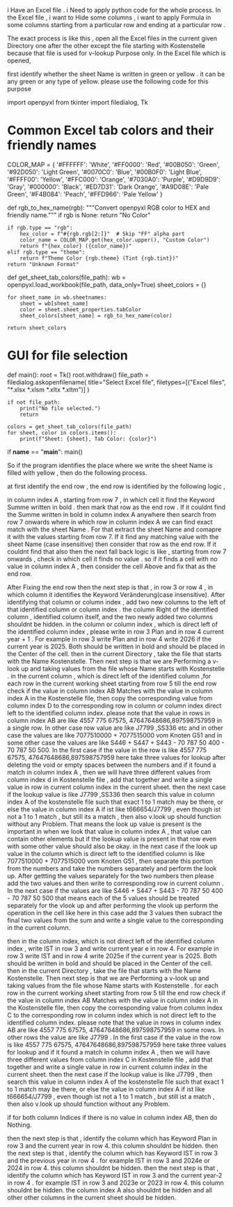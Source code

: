 i Have an Excel file . i Need to apply python code for the whole process. 
In the Excel file , i want to Hide some columns , i want to apply Formula in some columns starting from a particular row and ending at a particular row . 

The exact process is like this , 
open all the Excel files in the current given Directory one after the other except the file starting with Kostenstelle because that file is used for v-lookup Purpose only. 
In the Excel file which is opened,

first identify whether the sheet Name is written in green or yellow . 
it can be any green or any type of yellow. please use the following code for this purpose 


import openpyxl
from tkinter import filedialog, Tk

# Common Excel tab colors and their friendly names
COLOR_MAP = {
    '#FFFFFF': 'White',
    '#FF0000': 'Red',
    '#00B050': 'Green',
    '#92D050': 'Light Green',
    '#0070C0': 'Blue',
    '#00B0F0': 'Light Blue',
    '#FFFF00': 'Yellow',
    '#FFC000': 'Orange',
    '#7030A0': 'Purple',
    '#D9D9D9': 'Gray',
    '#000000': 'Black',
    '#ED7D31': 'Dark Orange',
    '#A9D08E': 'Pale Green',
    '#F4B084': 'Peach',
    '#FFD966': 'Pale Yellow'
}

def rgb_to_hex_name(rgb):
    """Convert openpyxl RGB color to HEX and friendly name."""
    if rgb is None:
        return "No Color"

    if rgb.type == "rgb":
        hex_color = f"#{rgb.rgb[2:]}"  # Skip "FF" alpha part
        color_name = COLOR_MAP.get(hex_color.upper(), "Custom Color")
        return f"{hex_color} ({color_name})"
    elif rgb.type == "theme":
        return f"Theme Color {rgb.theme} (Tint {rgb.tint})"
    return "Unknown Format"

def get_sheet_tab_colors(file_path):
    wb = openpyxl.load_workbook(file_path, data_only=True)
    sheet_colors = {}

    for sheet_name in wb.sheetnames:
        sheet = wb[sheet_name]
        color = sheet.sheet_properties.tabColor
        sheet_colors[sheet_name] = rgb_to_hex_name(color)

    return sheet_colors

# GUI for file selection
def main():
    root = Tk()
    root.withdraw()
    file_path = filedialog.askopenfilename(
        title="Select Excel file",
        filetypes=[("Excel files", "*.xlsx *.xlsm *.xltx *.xltm")]
    )

    if not file_path:
        print("No file selected.")
        return

    colors = get_sheet_tab_colors(file_path)
    for sheet, color in colors.items():
        print(f"Sheet: {sheet}, Tab Color: {color}")

if __name__ == "__main__":
    main()


So if the program identifies the place where we write the sheet Name is filled with yellow , then do the following process. 

at first identify the end row , the end row is identified by the following logic , 

in column index A , starting from row 7 , in which cell it find the Keyword Summe written in bold  . 
then mark that row as the end row . If it couldnt find the Summe written in bold in column index A anywhere then search from row 7 onwards where in which row in column index A we can find exact match with the sheet Name . For that extract the sheet Name and comapre it with the values starting from row 7. If it find any matching value with the sheet Name (case insensitive) then consider that row as the end row. If it couldnt find that also then the 
next fall back logic is like , starting from row 7 onwards , check in which cell it finds no value . so if it finds a cell with no value in column index A , then consider the cell Above and fix that as the end row. 

After Fixing the end row then the next step is that , in row 3 or  row 4 , in which column  it identifies the Keyword Veränderung(case insensitive). After identifying that column or  column index , add two new columns to the left of that identified column or column index . the column Right of the identified column , identified column itself, and the two newly added two columns shouldnt be hidden.
in the column or column index  , which is direct left of the identified column index , please write in row 3 Plan and in row 4 current year + 1 . For example in row 3 write Plan and in row 4 write 2026 if the current year is 2025. 
Both should be written in bold and should be placed in the Center of the cell. 
then in the current  Directory , take the file that starts with the Name Kostenstelle.
Then next step is that we are Performing a v-look up and taking values from  the file whose  Name starts with Kostenstelle .
in the current column , which is direct left of the identified column ,for each row in the current working sheet starting from row 5 till the end row check if the value in column index AB Matches with the value in column index A in the Kostenstelle file, then copy the corresponding
value from column index D to the corresponding row in  column or column index direct left to the identified column index.
please note that the value in rows in column index AB are like 4557 775 67575, 47647648686,897598757959  in a single row. In other case row  value are like J7799 ,SS336 etc  and in other case the values are like
 7077510000 + 7077515000 vom Knoten G51 and in some other case the values are like S446 + S447 + S443 - 70 787 50 400 - 70 787 50 500.
In the first case if the value in the row is like 4557 775 67575, 47647648686,897598757959  here take three values for lookup  after deleting the void or empty spaces between the numbers and if it found a match in column index A , then we will have three different values from column index d 
in Kostenstelle file , add that together and write a single value in row in  current column index in the current sheet. then the next case if the lookup value is like J7799 ,SS336 then search this value in column index A 
of the kostenstelle file such that exact 1 to 1 match may be there, or else the value in column index A if ist like t666654/J7799 , even though ist not a 1 to 1 match , but still its a match , then also v.look up should function without any Problem. That means the look up value is present is the important in when we look that value in column index A , that value can contain other elements but if the lookup value is present in that row even with some other value should also be okay. in the next case if the look up value in the column which is direct left to the identified column is like  7077510000 + 7077515000 vom Knoten G51 , then separate this portion from the numbers and take the numbers separately and perform the look up. After gettting the values separately for the two numbers then please add the two values and then write to corresponding row in current column . In the next case if the 
values are like S446 + S447 + S443 - 70 787 50 400 - 70 787 50 500 that means each of the 5 values should be treated separately for the vlook up and after performing the vlook up perform the operation in the cell 
like here in this case add the 3 values then subract the final two values from the sum and write a single value to the corresponding in the current column. 




then in the column index, which is not direct left of the identified column index , write IST in row 3 and write current year e in row 4. For example in row 3 write IST and in row 4 write 2025e if the current year is 2025. 
Both should be written in bold and should be placed in the Center of the cell. 
then in the current  Directory , take the file that starts with the Name Kostenstelle.
Then next step is that we are Performing a v-look up and taking values from  the file whose  Name starts with Kostenstelle .
for each row in the current working sheet starting from row 5 till the end row check if the value in column index AB Matches with the value in column index A in the Kostenstelle file, then copy the corresponding
value from column index C to the corresponding row in  column index which is not direct left to the identified column index.
please note that the value in rows in column index AB are like 4557 775 67575, 47647648686,897598757959  in some rows. In other rows the value are like J7799 .
In the first case if the value in the row is like 4557 775 67575, 47647648686,897598757959  here take three values for lookup and if it found a match in column index A , then we will have three different values from column index C
in Kostenstelle file , add that together and write a single value in row in  current column index in the current sheet. then the next case if the lookup value is like J7799 , then search this value in column index A 
of the kostenstelle file such that exact 1 to 1 match may be there, or else the value in column index A if ist like t666654/J7799 , even though ist not a 1 to 1 match , but still ist a match , then also v.look up should function without any Problem. 

if for both column Indices if there is no value in column index AB, then do Nothing.

then the next step is that , identify the column which has Keyword Plan in row 3 and the current year in row 4. this column shouldnt be hidden. 
then the next step is that , identify the column which has Keyword IST in row 3 and the previous year in row 4 . for example IST in row 3 and 2024e or 2024 in row 4. this column shouldnt be hidden. 
then the next step is that , identify the column which has Keyword IST in row 3 and the current year-2 in row 4 . for example IST in row 3 and 2023e or 2023 in row 4. this column shouldnt be hidden. 
the column index A also shouldnt be hidden and all other other columns in the current sheet should be hidden.











